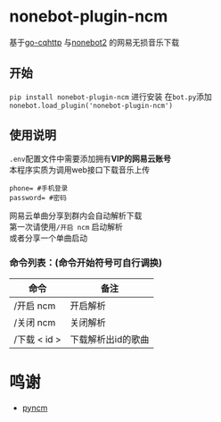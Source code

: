 # nonebot-plugin-ncm
基于[go-cqhttp](https://github.com/Mrs4s/go-cqhttp) 与[nonebot2](https://github.com/nonebot/nonebot2) 的网易无损音乐下载
## 开始
`pip install nonebot-plugin-ncm`
进行安装
在`bot.py`添加`nonebot.load_plugin('nonebot-plugin-ncm')`
## 使用说明
`.env`配置文件中需要添加拥有**VIP的网易云账号**  
本程序实质为调用web接口下载音乐上传  
```
phone= #手机登录
password= #密码
```
网易云单曲分享到群内会自动解析下载  
第一次请使用`/开启 ncm` 启动解析  
或者分享一个单曲启动  
### 命令列表：(命令开始符号可自行调换)  
|  命令   | 备注  |
|  ----  | ----  |
| /开启 ncm  | 开启解析 |
| /关闭 ncm  | 关闭解析 |
| /下载 < id >  | 下载解析出id的歌曲 |
# 鸣谢
- [pyncm](https://github.com/greats3an/pyncm)
